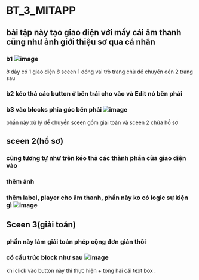 # BT_3_MITAPP
## bài tập này tạo giao diện với mấy cái âm thanh cũng  như ảnh giới thiệu sơ qua cá nhân 
### b1 ![image](https://github.com/user-attachments/assets/ee421e19-869d-4bf3-b342-1322d1d57fa5)
ở đây có 1 giao diện ở sceen 1 đóng vai trò trang chủ để chuyển đến 2 trang sau
### b2 kéo thả các button ở bên trái cho vào và Edit nó bên phải 
### b3 vào blocks phía góc bên phải ![image](https://github.com/user-attachments/assets/1dd7b54c-f252-43a8-af8c-75864c13ebb9)
phần này xử lý để chuyển sceen gồm giai toán và sceen 2 chứa hồ sơ
##  sceen 2(hồ sơ)
### cũng tương tự như trên kéo thả các thành phần của giao diện vào
### thêm ảnh 
### thêm label, player cho âm thanh, phần này ko có logic sự kiện gì ![image](https://github.com/user-attachments/assets/6e5fd8bc-0964-4bb6-974c-4fef03e5961c)

## Sceen 3(giải toán)
### phần này làm giải toán phép cộng đơn giản thôi
### có cấu trúc block như sau ![image](https://github.com/user-attachments/assets/f6673503-a6bf-4e9a-b425-5e50507204cc)
khi click vào button này thì thực hiện + tong hai cái text  box .

